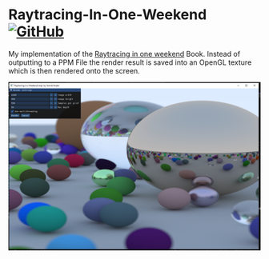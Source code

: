 # Raytracing-In-One-Weekend [![GitHub](https://img.shields.io/github/license/ItsMeNiV/Raytracing-In-One-Weekend?style=flat-square)](https://github.com/ItsMeNiv/Raytracing-In-One-Weekend/blob/main/LICENSE)
My implementation of the [Raytracing in one weekend](https://raytracing.github.io/books/RayTracingInOneWeekend.html) Book.
Instead of outputting to a PPM File the render result is saved into an OpenGL texture which is then rendered onto the screen.

![Screenshot](/assets/Titleimage_Render.png?raw=true "Rendered image")